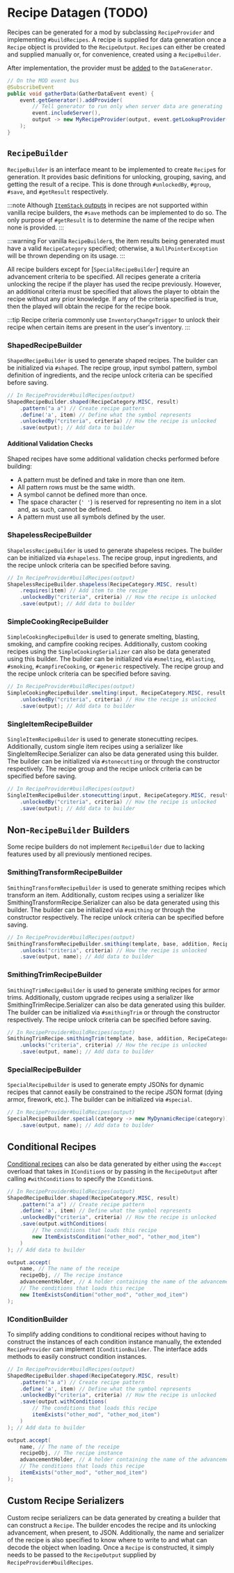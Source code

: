 # Recipe Datagen (TODO)

Recipes can be generated for a mod by subclassing `RecipeProvider` and implementing `#buildRecipes`. A recipe is supplied for data generation once a `Recipe` object is provided to the `RecipeOutput`. `Recipe`s can either be created and supplied manually or, for convenience, created using a `RecipeBuilder`.

After implementation, the provider must be [added][datagen] to the `DataGenerator`.

```java
// On the MOD event bus
@SubscribeEvent
public void gatherData(GatherDataEvent event) {
    event.getGenerator().addProvider(
        // Tell generator to run only when server data are generating
        event.includeServer(),
        output -> new MyRecipeProvider(output, event.getLookupProvider())
    );
}
```

## `RecipeBuilder`

`RecipeBuilder` is an interface meant to be implemented to create `Recipe`s for generation. It provides basic definitions for unlocking, grouping, saving, and getting the result of a recipe. This is done through `#unlockedBy`, `#group`, `#save`, and `#getResult` respectively.

:::note
Although [`ItemStack` outputs][stack] in recipes are not supported within vanilla recipe builders, the `#save` methods can be implemented to do so. The only purpose of `#getResult` is to determine the name of the recipe when none is provided.
:::

:::warning
For vanilla `RecipeBuilder`s, the item results being generated must have a valid `RecipeCategory` specified; otherwise, a `NullPointerException` will be thrown depending on its usage.
:::

All recipe builders except for [`SpecialRecipeBuilder`] require an advancement criteria to be specified. All recipes generate a criteria unlocking the recipe if the player has used the recipe previously. However, an additional criteria must be specified that allows the player to obtain the recipe without any prior knowledge. If any of the criteria specified is true, then the played will obtain the recipe for the recipe book.

:::tip
Recipe criteria commonly use `InventoryChangeTrigger` to unlock their recipe when certain items are present in the user's inventory.
:::

### ShapedRecipeBuilder

`ShapedRecipeBuilder` is used to generate shaped recipes. The builder can be initialized via `#shaped`. The recipe group, input symbol pattern, symbol definition of ingredients, and the recipe unlock criteria can be specified before saving.

```java
// In RecipeProvider#buildRecipes(output)
ShapedRecipeBuilder.shaped(RecipeCategory.MISC, result)
    .pattern("a a") // Create recipe pattern
    .define('a', item) // Define what the symbol represents
    .unlockedBy("criteria", criteria) // How the recipe is unlocked
    .save(output); // Add data to builder
```

#### Additional Validation Checks

Shaped recipes have some additional validation checks performed before building:

- A pattern must be defined and take in more than one item.
- All pattern rows must be the same width.
- A symbol cannot be defined more than once.
- The space character (`' '`) is reserved for representing no item in a slot and, as such, cannot be defined.
- A pattern must use all symbols defined by the user.

### ShapelessRecipeBuilder

`ShapelessRecipeBuilder` is used to generate shapeless recipes. The builder can be initialized via `#shapeless`. The recipe group, input ingredients, and the recipe unlock criteria can be specified before saving.

```java
// In RecipeProvider#buildRecipes(output)
ShapelessRecipeBuilder.shapeless(RecipeCategory.MISC, result)
    .requires(item) // Add item to the recipe
    .unlockedBy("criteria", criteria) // How the recipe is unlocked
    .save(output); // Add data to builder
```

### SimpleCookingRecipeBuilder

`SimpleCookingRecipeBuilder` is used to generate smelting, blasting, smoking, and campfire cooking recipes. Additionally, custom cooking recipes using the `SimpleCookingSerializer` can also be data generated using this builder. The builder can be initialized via `#smelting`, `#blasting`, `#smoking`, `#campfireCooking`, or `#generic` respectively. The recipe group and the recipe unlock criteria can be specified before saving.

```java
// In RecipeProvider#buildRecipes(output)
SimpleCookingRecipeBuilder.smelting(input, RecipeCategory.MISC, result, experience, cookingTime)
    .unlockedBy("criteria", criteria) // How the recipe is unlocked 
    .save(output); // Add data to builder
```

### SingleItemRecipeBuilder

`SingleItemRecipeBuilder` is used to generate stonecutting recipes. Additionally, custom single item recipes using a serializer like SingleItemRecipe.Serializer can also be data generated using this builder. The builder can be initialized via `#stonecutting` or through the constructor respectively. The recipe group and the recipe unlock criteria can be specified before saving.

```java
// In RecipeProvider#buildRecipes(output)
SingleItemRecipeBuilder.stonecutting(input, RecipeCategory.MISC, result)
    .unlockedBy("criteria", criteria) // How the recipe is unlocked
    .save(output); // Add data to builder
```

## Non-`RecipeBuilder` Builders

Some recipe builders do not implement `RecipeBuilder` due to lacking features used by all previously mentioned recipes.

### SmithingTransformRecipeBuilder

`SmithingTransformRecipeBuilder` is used to generate smithing recipes which transform an item. Additionally, custom recipes using a serializer like SmithingTransformRecipe.Serializer can also be data generated using this builder. The builder can be initialized via `#smithing` or through the constructor respectively. The recipe unlock criteria can be specified before saving.

```java
// In RecipeProvider#buildRecipes(output)
SmithingTransformRecipeBuilder.smithing(template, base, addition, RecipeCategory.MISC, result)
    .unlocks("criteria", criteria) // How the recipe is unlocked
    .save(output, name); // Add data to builder
```

### SmithingTrimRecipeBuilder

`SmithingTrimRecipeBuilder` is used to generate smithing recipes for armor trims. Additionally, custom upgrade recipes using a serializer like SmithingTrimRecipe.Serializer can also be data generated using this builder. The builder can be initialized via `#smithingTrim` or through the constructor respectively. The recipe unlock criteria can be specified before saving.

```java
// In RecipeProvider#buildRecipes(output)
SmithingTrimRecipe.smithingTrim(template, base, addition, RecipeCategory.MISC)
    .unlocks("criteria", criteria) // How the recipe is unlocked
    .save(output, name); // Add data to builder
```

### SpecialRecipeBuilder

`SpecialRecipeBuilder` is used to generate empty JSONs for dynamic recipes that cannot easily be constrained to the recipe JSON format (dying armor, firework, etc.). The builder can be initialized via `#special`.

```java
// In RecipeProvider#buildRecipes(output)
SpecialRecipeBuilder.special(category -> new MyDynamicRecipe(category))
    .save(output, name); // Add data to builder
```

## Conditional Recipes

[Conditional recipes][conditions] can also be data generated by either using the `#accept` overload that takes in `ICondition`s or by passing in the `RecipeOutput` after calling `#withConditions` to specify the `ICondition`s.

```java
// In RecipeProvider#buildRecipes(output)
ShapedRecipeBuilder.shaped(RecipeCategory.MISC, result)
    .pattern("a a") // Create recipe pattern
    .define('a', item) // Define what the symbol represents
    .unlockedBy("criteria", criteria) // How the recipe is unlocked
    .save(output.withConditions(
        // The conditions that loads this recipe
        new ItemExistsCondition("other_mod", "other_mod_item")
    )
); // Add data to builder

output.accept(
    name, // The name of the receipe
    recipeObj, // The recipe instance
    advancementHolder, // A holder containing the name of the advancement and the advancement instance
    // The conditions that loads this recipe
    new ItemExistsCondition("other_mod", "other_mod_item")
);
```

### IConditionBuilder

To simplify adding conditions to conditional recipes without having to construct the instances of each condition instance manually, the extended `RecipeProvider` can implement `IConditionBuilder`. The interface adds methods to easily construct condition instances.

```java
// In RecipeProvider#buildRecipes(output)
ShapedRecipeBuilder.shaped(RecipeCategory.MISC, result)
    .pattern("a a") // Create recipe pattern
    .define('a', item) // Define what the symbol represents
    .unlockedBy("criteria", criteria) // How the recipe is unlocked
    .save(output.withConditions(
        // The conditions that loads this recipe
        itemExists("other_mod", "other_mod_item")
    )
); // Add data to builder

output.accept(
    name, // The name of the receipe
    recipeObj, // The recipe instance
    advancementHolder, // A holder containing the name of the advancement and the advancement instance
    // The conditions that loads this recipe
    itemExists("other_mod", "other_mod_item")
);
```

## Custom Recipe Serializers

Custom recipe serializers can be data generated by creating a builder that can construct a `Recipe`. The builder encodes the recipe and its unlocking advancement, when present, to JSON. Additionally, the name and serializer of the recipe is also specified to know where to write to and what can decode the object when loading. Once a `Recipe` is constructed, it simply needs to be passed to the `RecipeOutput` supplied by `RecipeProvider#buildRecipes`.

[datagen]: ../../index.md#data-generation
[ingredients]: ../resources/server/recipes/ingredients.md#neoforge-types
[stack]: ../resources/server/recipes/index.md#recipe-itemstack-result
[conditions]: ../resources/server/conditions.md
[special]: #specialrecipebuilder
